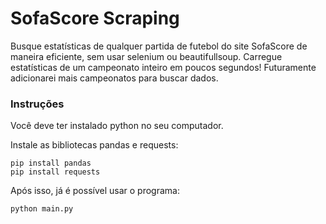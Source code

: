 # SofaScore Scraping
Busque estatísticas de qualquer partida de futebol do site SofaScore de maneira eficiente, sem usar selenium ou beautifullsoup. Carregue estatísticas de um campeonato inteiro em poucos segundos!
Futuramente adicionarei mais campeonatos para buscar dados.
### Instruções
Você deve ter instalado python no seu computador.

Instale as bibliotecas pandas e requests:
```
pip install pandas
pip install requests
```

Após isso, já é possível usar o programa:
```
python main.py
```
